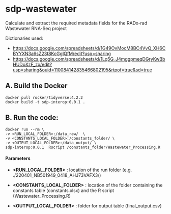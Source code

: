 # sdp-wastewater

Calculate and extract the required metadata fields for the RADx-rad Wastewater RNA-Seq project


Dictionaries used:
- https://docs.google.com/spreadsheets/d/1G49OvMocM8BC4VvQ_XH6CBYYXN3a6sZ23t8KcGgIQfM/edit?usp=sharing 
- https://docs.google.com/spreadsheets/d/1Lq5G_J4mggpmeqDGryKwBbHUDoXzF_zx/edit?usp=sharing&ouid=110084142835466802195&rtpof=true&sd=true


## A. Build the Docker
```shell
docker pull rocker/tidyverse:4.2.2
docker build -t sdp-interop:0.0.1 .
```


## B. Run the code:

```shell
docker run --rm \
-v <RUN_LOCAL_FOLDER>:/data_raw/  \
-v <CONSTANTS_LOCAL_FOLDER>:/constants_folder/ \
-v <OUTPUT_LOCAL_FOLDER>:/data_output/ \
sdp-interop:0.0.1  Rscript /constants_folder/Wastewater_Processing.R 
```

#### Parameters

- **<RUN_LOCAL_FOLDER>** : location of the run folder (e.g. ./220401_NB501949_0418_AHJ73VAFX3/)

- **<CONSTANTS_LOCAL_FOLDER>** : location of the folder containing the constants table (constants.xlsx) and the R script (Wastewater_Processing.R)

- **<OUTPUT_LOCAL_FOLDER>** : folder for output table (final_output.csv)
